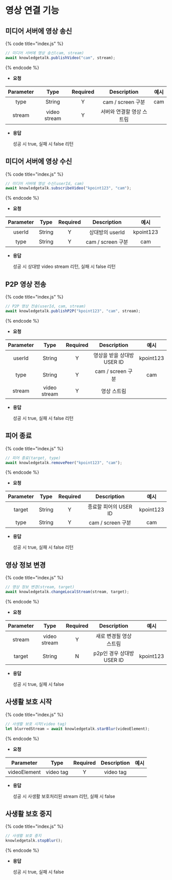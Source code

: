 # 영상 연결 기능

## 미디어 서버에 영상 송신

{% code title="index.js" %}

```javascript
// 미디어 서버에 영상 송신(cam, stream)
await knowledgetalk.publishVideo("cam", stream);
```

{% endcode %}

- **요청**

| <center>**Parameter**</center> | <center>**Type**</center> | <center>**Required**</center> | <center>**Description**</center> | <center>**예시**</center> |
| :----------------------------: | :-----------------------: | :---------------------------: | :------------------------------: | :-----------------------: |
|              type              |          String           |               Y               |        cam / screen 구분         |            cam            |
|             stream             |       video stream        |               Y               |    서버와 연결할 영상 스트림     |                           |

- **응답**

  성공 시 true, 실패 시 false 리턴

## 미디어 서버에 영상 수신

{% code title="index.js" %}

```javascript
// 미디어 서버에 영상 수신(userId, cam)
await knowledgetalk.subscribeVideo("kpoint123", "cam");
```

{% endcode %}

- **요청**

| <center>**Parameter**</center> | <center>**Type**</center> | <center>**Required**</center> | <center>**Description**</center> | <center>**예시**</center> |
| :----------------------------: | :-----------------------: | :---------------------------: | :------------------------------: | :-----------------------: |
|             userId             |          String           |               Y               |         상대방의 userId          |         kpoint123         |
|              type              |          String           |               Y               |        cam / screen 구분         |            cam            |

- **응답**

  성공 시 상대방 video stream 리턴, 실패 시 false 리턴

## P2P 영상 전송

{% code title="index.js" %}

```javascript
// P2P 영상 전송(userId, cam, stream)
await knowledgetalk.publishP2P("kpoint123", "cam", stream);
```

{% endcode %}

- **요청**

| <center>**Parameter**</center> | <center>**Type**</center> | <center>**Required**</center> | <center>**Description**</center> | <center>**예시**</center> |
| :----------------------------: | :-----------------------: | :---------------------------: | :------------------------------: | :-----------------------: |
|             userId             |          String           |               Y               |    영상을 받을 상대방 USER ID    |         kpoint123         |
|              type              |          String           |               Y               |        cam / screen 구분         |            cam            |
|             stream             |       video stream        |               Y               |           영상 스트림            |                           |

- **응답**

  성공 시 true, 실패 시 false 리턴

## 피어 종료

{% code title="index.js" %}

```javascript
// 피어 종료(target, type)
await knowledgetalk.removePeer("kpoint123", "cam");
```

{% endcode %}

- **요청**

| <center>**Parameter**</center> | <center>**Type**</center> | <center>**Required**</center> | <center>**Description**</center> | <center>**예시**</center> |
| :----------------------------: | :-----------------------: | :---------------------------: | :------------------------------: | :-----------------------: |
|             target             |          String           |               Y               |      종료할 피어의 USER ID       |         kpoint123         |
|              type              |          String           |               Y               |        cam / screen 구분         |            cam            |

- **응답**

  성공 시 true, 실패 시 false 리턴

## 영상 정보 변경

{% code title="index.js" %}

```javascript
// 영상 정보 변경(stream, target)
await knowledgetalk.changeLocalStream(stream, target);
```

{% endcode %}

- **요청**

| <center>**Parameter**</center> | <center>**Type**</center> | <center>**Required**</center> | <center>**Description**</center> | <center>**예시**</center> |
| :----------------------------: | :-----------------------: | :---------------------------: | :------------------------------: | :-----------------------: |
|             stream             |       video stream        |               Y               |     새로 변경될 영상 스트림      |                           |
|             target             |          String           |               N               |      p2p인 경우 상대방 USER ID       |         kpoint123         |

- **응답**

  성공 시 true, 실패 시 false

## 사생활 보호 시작

{% code title="index.js" %}

```javascript
// 사생활 보호 시작(video tag)
let blurredStream = await knowledgetalk.starBlur(videoElement);
```

{% endcode %}

- **요청**

| <center>**Parameter**</center> | <center>**Type**</center> | <center>**Required**</center> | <center>**Description**</center> | <center>**예시**</center> |
| :----------------------------: | :-----------------------: | :---------------------------: | :------------------------------: | :-----------------------: |
|             videoElement             |          video tag           |               Y               |         video tag          |                  |

- **응답**

  성공 시 사생활 보호처리된 stream 리턴, 실패 시 false


## 사생활 보호 중지

{% code title="index.js" %}

```javascript
// 사생활 보호 중지
knowledgetalk.stopBlur();
```

{% endcode %}

- **응답**

  성공 시 true, 실패 시 false